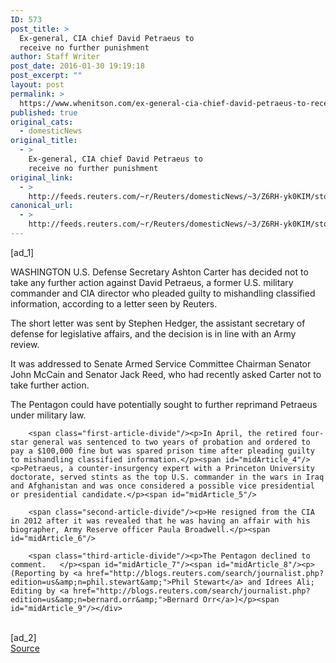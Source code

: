 ```yaml
---
ID: 573
post_title: >
  Ex-general, CIA chief David Petraeus to
  receive no further punishment
author: Staff Writer
post_date: 2016-01-30 19:19:18
post_excerpt: ""
layout: post
permalink: >
  https://www.whenitson.com/ex-general-cia-chief-david-petraeus-to-receive-no-further-punishment/
published: true
original_cats:
  - domesticNews
original_title:
  - >
    Ex-general, CIA chief David Petraeus to
    receive no further punishment
original_link:
  - >
    http://feeds.reuters.com/~r/Reuters/domesticNews/~3/Z6RH-yk0KIM/story01.htm
canonical_url:
  - >
    http://feeds.reuters.com/~r/Reuters/domesticNews/~3/Z6RH-yk0KIM/story01.htm
---
```

 [ad_1]
<br><div id="articleText">
<span id="midArticle_start"/>

<span class="focusParagraph" readability="6"><p><span class="articleLocation">WASHINGTON</span> U.S. Defense Secretary Ashton Carter has decided not to take any further action against David Petraeus, a former U.S. military commander and CIA director who pleaded guilty to mishandling classified information, according to a letter seen by Reuters.</p></span><span id="midArticle_0"/><p>The short letter was sent by Stephen Hedger, the assistant secretary of defense for legislative affairs, and the decision is in line with an Army review. </p><span id="midArticle_1"/><p>It was addressed to Senate Armed Service Committee Chairman Senator John McCain and Senator Jack Reed, who had recently asked Carter not to take further action.</p><span id="midArticle_2"/><p>The Pentagon could have potentially sought to further reprimand Petraeus under military law. </p><span id="midArticle_3"/>
        
        <span class="first-article-divide"/><p>In April, the retired four-star general was sentenced to two years of probation and ordered to pay a $100,000 fine but was spared prison time after pleading guilty to mishandling classified information.</p><span id="midArticle_4"/><p>Petraeus, a counter-insurgency expert with a Princeton University doctorate, served stints as the top U.S. commander in the wars in Iraq and Afghanistan and was once considered a possible vice presidential or presidential candidate.</p><span id="midArticle_5"/>
        
        <span class="second-article-divide"/><p>He resigned from the CIA in 2012 after it was revealed that he was having an affair with his biographer, Army Reserve officer Paula Broadwell.</p><span id="midArticle_6"/>
        
        <span class="third-article-divide"/><p>The Pentagon declined to comment.   </p><span id="midArticle_7"/><span id="midArticle_8"/><p> (Reporting by <a href="http://blogs.reuters.com/search/journalist.php?edition=us&amp;n=phil.stewart&amp;">Phil Stewart</a> and Idrees Ali; Editing by <a href="http://blogs.reuters.com/search/journalist.php?edition=us&amp;n=bernard.orr&amp;">Bernard Orr</a>)</p><span id="midArticle_9"/></div>
<br>[ad_2]
<br><a href="http://feeds.reuters.com/~r/Reuters/domesticNews/~3/Z6RH-yk0KIM/story01.htm">Source </a>